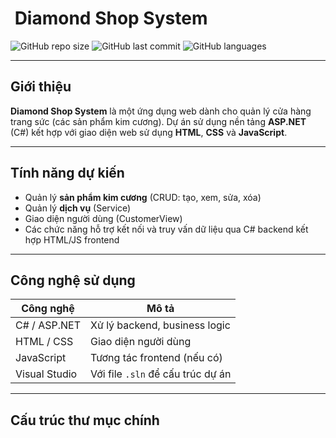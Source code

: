 #  ​ Diamond Shop System

![GitHub repo size](https://img.shields.io/github/repo-size/tunbq21/Diamond_Shop_System)
![GitHub last commit](https://img.shields.io/github/last-commit/tunbq21/Diamond_Shop_System)
![GitHub languages](https://img.shields.io/github/languages/top/tunbq21/Diamond_Shop_System?color=blue)

---

##  Giới thiệu

**Diamond Shop System** là một ứng dụng web dành cho quản lý cửa hàng trang sức (các sản phẩm kim cương). Dự án sử dụng nền tảng **ASP.NET** (C#) kết hợp với giao diện web sử dụng **HTML**, **CSS** và **JavaScript**.

---

##  Tính năng dự kiến

- Quản lý **sản phẩm kim cương** (CRUD: tạo, xem, sửa, xóa)
- Quản lý **dịch vụ** (Service)
- Giao diện người dùng (CustomerView)
- Các chức năng hỗ trợ kết nối và truy vấn dữ liệu qua C# backend kết hợp HTML/JS frontend

---

##  Công nghệ sử dụng

| Công nghệ     | Mô tả                             |
|---------------|------------------------------------|
| C# / ASP.NET  | Xử lý backend, business logic     |
| HTML / CSS    | Giao diện người dùng              |
| JavaScript    | Tương tác frontend (nếu có)       |
| Visual Studio | Với file `.sln` để cấu trúc dự án |

---

##  Cấu trúc thư mục chính

